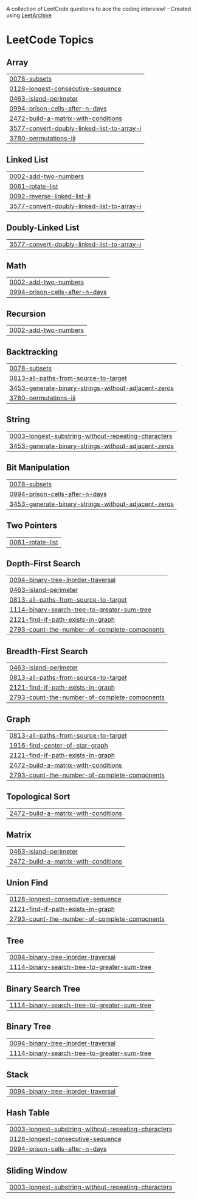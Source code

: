 A collection of LeetCode questions to ace the coding interview! - Created using [LeetArchive](https://github.com/anujlunawat/LeetArchive)


<!---LeetCode Topics Start-->
# LeetCode Topics
## Array
|  |
| ------- |
| [0078-subsets](https://github.com/polachandu/LeetCode/tree/main/LeetCode/0078-subsets) |
| [0128-longest-consecutive-sequence](https://github.com/polachandu/LeetCode/tree/main/LeetCode/0128-longest-consecutive-sequence) |
| [0463-island-perimeter](https://github.com/polachandu/LeetCode/tree/main/LeetCode/0463-island-perimeter) |
| [0994-prison-cells-after-n-days](https://github.com/polachandu/LeetCode/tree/main/LeetCode/0994-prison-cells-after-n-days) |
| [2472-build-a-matrix-with-conditions](https://github.com/polachandu/LeetCode/tree/main/LeetCode/2472-build-a-matrix-with-conditions) |
| [3577-convert-doubly-linked-list-to-array-i](https://github.com/polachandu/LeetCode/tree/main/LeetCode/3577-convert-doubly-linked-list-to-array-i) |
| [3780-permutations-iii](https://github.com/polachandu/LeetCode/tree/main/LeetCode/3780-permutations-iii) |
## Linked List
|  |
| ------- |
| [0002-add-two-numbers](https://github.com/polachandu/LeetCode/tree/main/LeetCode/0002-add-two-numbers) |
| [0061-rotate-list](https://github.com/polachandu/LeetCode/tree/main/LeetCode/0061-rotate-list) |
| [0092-reverse-linked-list-ii](https://github.com/polachandu/LeetCode/tree/main/LeetCode/0092-reverse-linked-list-ii) |
| [3577-convert-doubly-linked-list-to-array-i](https://github.com/polachandu/LeetCode/tree/main/LeetCode/3577-convert-doubly-linked-list-to-array-i) |
## Doubly-Linked List
|  |
| ------- |
| [3577-convert-doubly-linked-list-to-array-i](https://github.com/polachandu/LeetCode/tree/main/LeetCode/3577-convert-doubly-linked-list-to-array-i) |
## Math
|  |
| ------- |
| [0002-add-two-numbers](https://github.com/polachandu/LeetCode/tree/main/LeetCode/0002-add-two-numbers) |
| [0994-prison-cells-after-n-days](https://github.com/polachandu/LeetCode/tree/main/LeetCode/0994-prison-cells-after-n-days) |
## Recursion
|  |
| ------- |
| [0002-add-two-numbers](https://github.com/polachandu/LeetCode/tree/main/LeetCode/0002-add-two-numbers) |
## Backtracking
|  |
| ------- |
| [0078-subsets](https://github.com/polachandu/LeetCode/tree/main/LeetCode/0078-subsets) |
| [0813-all-paths-from-source-to-target](https://github.com/polachandu/LeetCode/tree/main/LeetCode/0813-all-paths-from-source-to-target) |
| [3453-generate-binary-strings-without-adjacent-zeros](https://github.com/polachandu/LeetCode/tree/main/LeetCode/3453-generate-binary-strings-without-adjacent-zeros) |
| [3780-permutations-iii](https://github.com/polachandu/LeetCode/tree/main/LeetCode/3780-permutations-iii) |
## String
|  |
| ------- |
| [0003-longest-substring-without-repeating-characters](https://github.com/polachandu/LeetCode/tree/main/LeetCode/0003-longest-substring-without-repeating-characters) |
| [3453-generate-binary-strings-without-adjacent-zeros](https://github.com/polachandu/LeetCode/tree/main/LeetCode/3453-generate-binary-strings-without-adjacent-zeros) |
## Bit Manipulation
|  |
| ------- |
| [0078-subsets](https://github.com/polachandu/LeetCode/tree/main/LeetCode/0078-subsets) |
| [0994-prison-cells-after-n-days](https://github.com/polachandu/LeetCode/tree/main/LeetCode/0994-prison-cells-after-n-days) |
| [3453-generate-binary-strings-without-adjacent-zeros](https://github.com/polachandu/LeetCode/tree/main/LeetCode/3453-generate-binary-strings-without-adjacent-zeros) |
## Two Pointers
|  |
| ------- |
| [0061-rotate-list](https://github.com/polachandu/LeetCode/tree/main/LeetCode/0061-rotate-list) |
## Depth-First Search
|  |
| ------- |
| [0094-binary-tree-inorder-traversal](https://github.com/polachandu/LeetCode/tree/main/LeetCode/0094-binary-tree-inorder-traversal) |
| [0463-island-perimeter](https://github.com/polachandu/LeetCode/tree/main/LeetCode/0463-island-perimeter) |
| [0813-all-paths-from-source-to-target](https://github.com/polachandu/LeetCode/tree/main/LeetCode/0813-all-paths-from-source-to-target) |
| [1114-binary-search-tree-to-greater-sum-tree](https://github.com/polachandu/LeetCode/tree/main/LeetCode/1114-binary-search-tree-to-greater-sum-tree) |
| [2121-find-if-path-exists-in-graph](https://github.com/polachandu/LeetCode/tree/main/LeetCode/2121-find-if-path-exists-in-graph) |
| [2793-count-the-number-of-complete-components](https://github.com/polachandu/LeetCode/tree/main/LeetCode/2793-count-the-number-of-complete-components) |
## Breadth-First Search
|  |
| ------- |
| [0463-island-perimeter](https://github.com/polachandu/LeetCode/tree/main/LeetCode/0463-island-perimeter) |
| [0813-all-paths-from-source-to-target](https://github.com/polachandu/LeetCode/tree/main/LeetCode/0813-all-paths-from-source-to-target) |
| [2121-find-if-path-exists-in-graph](https://github.com/polachandu/LeetCode/tree/main/LeetCode/2121-find-if-path-exists-in-graph) |
| [2793-count-the-number-of-complete-components](https://github.com/polachandu/LeetCode/tree/main/LeetCode/2793-count-the-number-of-complete-components) |
## Graph
|  |
| ------- |
| [0813-all-paths-from-source-to-target](https://github.com/polachandu/LeetCode/tree/main/LeetCode/0813-all-paths-from-source-to-target) |
| [1916-find-center-of-star-graph](https://github.com/polachandu/LeetCode/tree/main/LeetCode/1916-find-center-of-star-graph) |
| [2121-find-if-path-exists-in-graph](https://github.com/polachandu/LeetCode/tree/main/LeetCode/2121-find-if-path-exists-in-graph) |
| [2472-build-a-matrix-with-conditions](https://github.com/polachandu/LeetCode/tree/main/LeetCode/2472-build-a-matrix-with-conditions) |
| [2793-count-the-number-of-complete-components](https://github.com/polachandu/LeetCode/tree/main/LeetCode/2793-count-the-number-of-complete-components) |
## Topological Sort
|  |
| ------- |
| [2472-build-a-matrix-with-conditions](https://github.com/polachandu/LeetCode/tree/main/LeetCode/2472-build-a-matrix-with-conditions) |
## Matrix
|  |
| ------- |
| [0463-island-perimeter](https://github.com/polachandu/LeetCode/tree/main/LeetCode/0463-island-perimeter) |
| [2472-build-a-matrix-with-conditions](https://github.com/polachandu/LeetCode/tree/main/LeetCode/2472-build-a-matrix-with-conditions) |
## Union Find
|  |
| ------- |
| [0128-longest-consecutive-sequence](https://github.com/polachandu/LeetCode/tree/main/LeetCode/0128-longest-consecutive-sequence) |
| [2121-find-if-path-exists-in-graph](https://github.com/polachandu/LeetCode/tree/main/LeetCode/2121-find-if-path-exists-in-graph) |
| [2793-count-the-number-of-complete-components](https://github.com/polachandu/LeetCode/tree/main/LeetCode/2793-count-the-number-of-complete-components) |
## Tree
|  |
| ------- |
| [0094-binary-tree-inorder-traversal](https://github.com/polachandu/LeetCode/tree/main/LeetCode/0094-binary-tree-inorder-traversal) |
| [1114-binary-search-tree-to-greater-sum-tree](https://github.com/polachandu/LeetCode/tree/main/LeetCode/1114-binary-search-tree-to-greater-sum-tree) |
## Binary Search Tree
|  |
| ------- |
| [1114-binary-search-tree-to-greater-sum-tree](https://github.com/polachandu/LeetCode/tree/main/LeetCode/1114-binary-search-tree-to-greater-sum-tree) |
## Binary Tree
|  |
| ------- |
| [0094-binary-tree-inorder-traversal](https://github.com/polachandu/LeetCode/tree/main/LeetCode/0094-binary-tree-inorder-traversal) |
| [1114-binary-search-tree-to-greater-sum-tree](https://github.com/polachandu/LeetCode/tree/main/LeetCode/1114-binary-search-tree-to-greater-sum-tree) |
## Stack
|  |
| ------- |
| [0094-binary-tree-inorder-traversal](https://github.com/polachandu/LeetCode/tree/main/LeetCode/0094-binary-tree-inorder-traversal) |
## Hash Table
|  |
| ------- |
| [0003-longest-substring-without-repeating-characters](https://github.com/polachandu/LeetCode/tree/main/LeetCode/0003-longest-substring-without-repeating-characters) |
| [0128-longest-consecutive-sequence](https://github.com/polachandu/LeetCode/tree/main/LeetCode/0128-longest-consecutive-sequence) |
| [0994-prison-cells-after-n-days](https://github.com/polachandu/LeetCode/tree/main/LeetCode/0994-prison-cells-after-n-days) |
## Sliding Window
|  |
| ------- |
| [0003-longest-substring-without-repeating-characters](https://github.com/polachandu/LeetCode/tree/main/LeetCode/0003-longest-substring-without-repeating-characters) |
<!---LeetCode Topics End-->